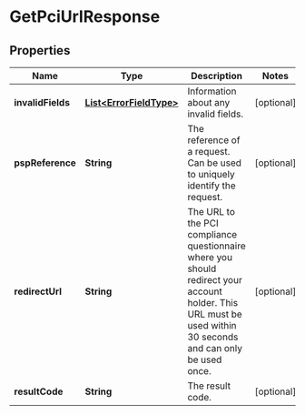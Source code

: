 

# GetPciUrlResponse


## Properties

| Name | Type | Description | Notes |
|------------ | ------------- | ------------- | -------------|
|**invalidFields** | [**List&lt;ErrorFieldType&gt;**](ErrorFieldType.md) | Information about any invalid fields. |  [optional] |
|**pspReference** | **String** | The reference of a request. Can be used to uniquely identify the request. |  [optional] |
|**redirectUrl** | **String** | The URL to the PCI compliance questionnaire where you should redirect your account holder. This URL must be used within 30 seconds and can only be used once. |  [optional] |
|**resultCode** | **String** | The result code. |  [optional] |



